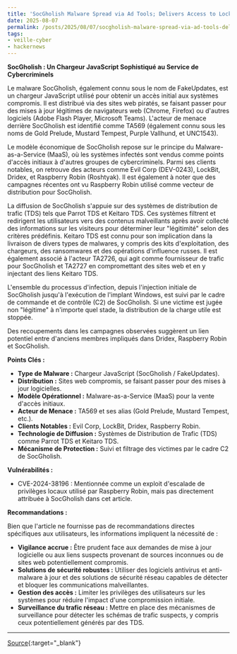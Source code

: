 ```yaml
---
title: 'SocGholish Malware Spread via Ad Tools; Delivers Access to LockBit, Evil Corp, and Others'
date: 2025-08-07
permalink: /posts/2025/08/07/socgholish-malware-spread-via-ad-tools-delivers-access-to-lockbit-evil-corp-and-others/
tags:
- veille-cyber
- hackernews
---
```

**SocGholish : Un Chargeur JavaScript Sophistiqué au Service de Cybercriminels**

Le malware SocGholish, également connu sous le nom de FakeUpdates, est un chargeur JavaScript utilisé pour obtenir un accès initial aux systèmes compromis. Il est distribué via des sites web piratés, se faisant passer pour des mises à jour légitimes de navigateurs web (Chrome, Firefox) ou d'autres logiciels (Adobe Flash Player, Microsoft Teams). L'acteur de menace derrière SocGholish est identifié comme TA569 (également connu sous les noms de Gold Prelude, Mustard Tempest, Purple Vallhund, et UNC1543).

Le modèle économique de SocGholish repose sur le principe du Malware-as-a-Service (MaaS), où les systèmes infectés sont vendus comme points d'accès initiaux à d'autres groupes de cybercriminels. Parmi ses clients notables, on retrouve des acteurs comme Evil Corp (DEV-0243), LockBit, Dridex, et Raspberry Robin (Roshtyak). Il est également à noter que des campagnes récentes ont vu Raspberry Robin utilisé comme vecteur de distribution pour SocGholish.

La diffusion de SocGholish s'appuie sur des systèmes de distribution de trafic (TDS) tels que Parrot TDS et Keitaro TDS. Ces systèmes filtrent et redirigent les utilisateurs vers des contenus malveillants après avoir collecté des informations sur les visiteurs pour déterminer leur "légitimité" selon des critères prédéfinis. Keitaro TDS est connu pour son implication dans la livraison de divers types de malwares, y compris des kits d'exploitation, des chargeurs, des ransomwares et des opérations d'influence russes. Il est également associé à l'acteur TA2726, qui agit comme fournisseur de trafic pour SocGholish et TA2727 en compromettant des sites web et en y injectant des liens Keitaro TDS.

L'ensemble du processus d'infection, depuis l'injection initiale de SocGholish jusqu'à l'exécution de l'implant Windows, est suivi par le cadre de commande et de contrôle (C2) de SocGholish. Si une victime est jugée non "légitime" à n'importe quel stade, la distribution de la charge utile est stoppée.

Des recoupements dans les campagnes observées suggèrent un lien potentiel entre d'anciens membres impliqués dans Dridex, Raspberry Robin et SocGholish.

**Points Clés :**

*   **Type de Malware :** Chargeur JavaScript (SocGholish / FakeUpdates).
*   **Distribution :** Sites web compromis, se faisant passer pour des mises à jour logicielles.
*   **Modèle Opérationnel :** Malware-as-a-Service (MaaS) pour la vente d'accès initiaux.
*   **Acteur de Menace :** TA569 et ses alias (Gold Prelude, Mustard Tempest, etc.).
*   **Clients Notables :** Evil Corp, LockBit, Dridex, Raspberry Robin.
*   **Technologie de Diffusion :** Systèmes de Distribution de Trafic (TDS) comme Parrot TDS et Keitaro TDS.
*   **Mécanisme de Protection :** Suivi et filtrage des victimes par le cadre C2 de SocGholish.

**Vulnérabilités :**

*   CVE-2024-38196 : Mentionnée comme un exploit d'escalade de privilèges locaux utilisé par Raspberry Robin, mais pas directement attribuée à SocGholish dans cet article.

**Recommandations :**

Bien que l'article ne fournisse pas de recommandations directes spécifiques aux utilisateurs, les informations impliquent la nécessité de :

*   **Vigilance accrue :** Être prudent face aux demandes de mise à jour logicielle ou aux liens suspects provenant de sources inconnues ou de sites web potentiellement compromis.
*   **Solutions de sécurité robustes :** Utiliser des logiciels antivirus et anti-malware à jour et des solutions de sécurité réseau capables de détecter et bloquer les communications malveillantes.
*   **Gestion des accès :** Limiter les privilèges des utilisateurs sur les systèmes pour réduire l'impact d'une compromission initiale.
*   **Surveillance du trafic réseau :** Mettre en place des mécanismes de surveillance pour détecter les schémas de trafic suspects, y compris ceux potentiellement générés par des TDS.

---
[Source](https://thehackernews.com/2025/08/socgholish-malware-spread-via-ad-tools.html){:target="_blank"}
